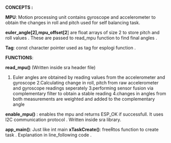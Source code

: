**CONCEPTS :** 

**MPU**: Motion processing unit contains gyroscope and 
accelerometer to obtain the changes in roll and pitch used for self balancing task.

**euler_angle[2],mpu_offset[2**] are float arrays of size 2 to store 
pitch and roll values . These are passed to read_mpu function to find 
final angles .

**Tag**: const character pointer used as tag for esplogi function .

**FUNCTIONS**:

**read_mpu()** (Written inside sra header file)
1. Euler angles are obtained by reading values from the accelerometer and gyroscope
2.Calculating change in roll, pitch from raw accelerometer and gyroscope readings seperately
3.performing sensor fusion via complementary filter to obtain a stable reading
4.changes in angles from both measurements are weighted and added to the complementary angle

**enable_mpu()** : enables the mpu and returns ESP_OK if successfull.
It uses I2C communication protocol . Written inside sra library.

**app_main()**: Just like int main
**xTaskCreate()**: freeRtos function to create task . Explanation in line_following code .

